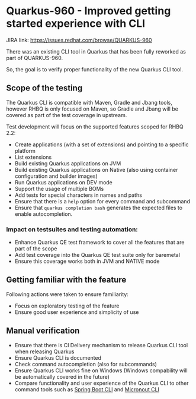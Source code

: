 # Quarkus-960 - Improved getting started experience with CLI
JIRA link: https://issues.redhat.com/browse/QUARKUS-960

There was an existing CLI tool in Quarkus that has been fully reworked as part of QUARKUS-960. 

So, the goal is to verify proper functionality of the new Quarkus CLI tool.

## Scope of the testing

The Quarkus CLI is compatible with Maven, Gradle and Jbang tools, however RHBQ is only focused on Maven, so Gradle and Jbang will be covered as part of the test coverage in upstream.

Test development will focus on the supported features scoped for RHBQ 2.2:
- Create applications (with a set of extensions) and pointing to a specific platform
- List extensions
- Build existing Quarkus applications on JVM
- Build existing Quarkus applications on Native (also using container configuration and builder images)
- Run Quarkus applications on DEV mode
- Support the usage of multiple BOMs
- Add tests for special characters in names and paths
- Ensure that there is a `help` option for every command and subcommand
- Ensure that `quarkus completion bash` generates the expected files to enable autocompletion.

### Impact on testsuites and testing automation:
 - Enhance Quarkus QE test framework to cover all the features that are part of the scope
 - Add test coverage into the Quarkus QE test suite only for baremetal
 - Ensure this coverage works both in JVM and NATIVE mode 

## Getting familiar with the feature
Following actions were taken to ensure familiarity:
 - Focus on exploratory testing of the feature
 - Ensure good user experience and simplicity of use

## Manual verification
 - Ensure that there is CI Delivery mechanism to release Quarkus CLI tool when releasing Quarkus
 - Ensure Quarkus CLI is documented
 - Check command autocompletion (also for subcommands)
 - Ensure Quarkus CLI works fine on Windows (Windows compability will be automatically covered in the future)
 - Compare functionality and user experience of the Quarkus CLI to other command tools such as [Spring Boot CLI](https://docs.spring.io/spring-boot/docs/current/reference/html/cli.html) and [Micronout CLI](https://docs.micronaut.io/latest/guide/index.html#buildCLI)
